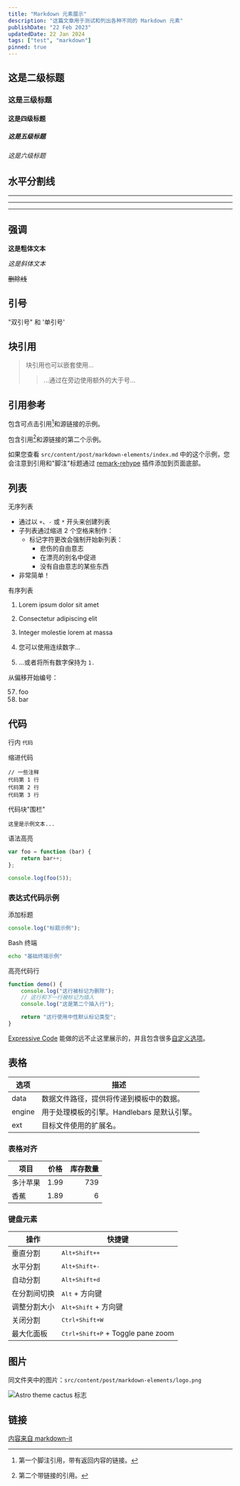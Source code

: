 ```yaml
---
title: "Markdown 元素展示"
description: "这篇文章用于测试和列出各种不同的 Markdown 元素"
publishDate: "22 Feb 2023"
updatedDate: 22 Jan 2024
tags: ["test", "markdown"]
pinned: true
---
```

 
## 这是二级标题

### 这是三级标题

#### 这是四级标题

##### 这是五级标题

###### 这是六级标题

## 水平分割线

---

---

---

## 强调

**这是粗体文本**

_这是斜体文本_

~~删除线~~

## 引号

"双引号" 和 '单引号'

## 块引用

> 块引用也可以嵌套使用...
>
> > ...通过在旁边使用额外的大于号...

## 引用参考

包含可点击引用[^1]和源链接的示例。

包含引用[^2]和源链接的第二个示例。

[^1]: 第一个脚注引用，带有返回内容的链接。

[^2]: 第二个带链接的引用。

如果您查看 `src/content/post/markdown-elements/index.md` 中的这个示例，您会注意到引用和"脚注"标题通过 [remark-rehype](https://github.com/remarkjs/remark-rehype#options) 插件添加到页面底部。

## 列表

无序列表

- 通过以 `+`、`-` 或 `*` 开头来创建列表
- 子列表通过缩进 2 个空格来制作：
  - 标记字符更改会强制开始新列表：
    - 悲伤的自由意志
    - 在漂亮的别名中促进
    - 没有自由意志的某些东西
- 非常简单！

有序列表

1. Lorem ipsum dolor sit amet
2. Consectetur adipiscing elit  
3. Integer molestie lorem at massa

4. 您可以使用连续数字...
5. ...或者将所有数字保持为 `1.`

从偏移开始编号：

57. foo
1. bar

## 代码

行内 `代码`

缩进代码

    // 一些注释
    代码第 1 行
    代码第 2 行  
    代码第 3 行

代码块"围栏"

```
这里是示例文本...
```

语法高亮

```js
var foo = function (bar) {
	return bar++;
};

console.log(foo(5));
```

### 表达式代码示例

添加标题

```js title="file.js"
console.log("标题示例");
```

Bash 终端

```bash
echo "基础终端示例"
```

高亮代码行

```js title="line-markers.js" del={2} ins={3-4} {6}
function demo() {
	console.log("这行被标记为删除");
	// 这行和下一行被标记为插入
	console.log("这是第二个插入行");

	return "这行使用中性默认标记类型";
}
```

[Expressive Code](https://expressive-code.com/) 能做的远不止这里展示的，并且包含很多[自定义选项](https://expressive-code.com/reference/configuration/)。

## 表格

| 选项   | 描述                                         |
| ------ | -------------------------------------------- |
| data   | 数据文件路径，提供将传递到模板中的数据。     |
| engine | 用于处理模板的引擎。Handlebars 是默认引擎。  |
| ext    | 目标文件使用的扩展名。                       |

### 表格对齐

| 项目     | 价格  | 库存数量 |
| -------- | :---: | -------: |
| 多汁苹果 | 1.99  |      739 |
| 香蕉     | 1.89  |        6 |

### 键盘元素

| 操作           | 快捷键                                     |
| -------------- | ------------------------------------------ |
| 垂直分割       | <kbd>Alt+Shift++</kbd>                     |
| 水平分割       | <kbd>Alt+Shift+-</kbd>                     |
| 自动分割       | <kbd>Alt+Shift+d</kbd>                     |
| 在分割间切换   | <kbd>Alt</kbd> + 方向键                    |
| 调整分割大小   | <kbd>Alt+Shift</kbd> + 方向键              |
| 关闭分割       | <kbd>Ctrl+Shift+W</kbd>                    |
| 最大化面板     | <kbd>Ctrl+Shift+P</kbd> + Toggle pane zoom |

## 图片

同文件夹中的图片：`src/content/post/markdown-elements/logo.png`

![Astro theme cactus 标志](./logo.png)

## 链接

[内容来自 markdown-it](https://markdown-it.github.io/)
